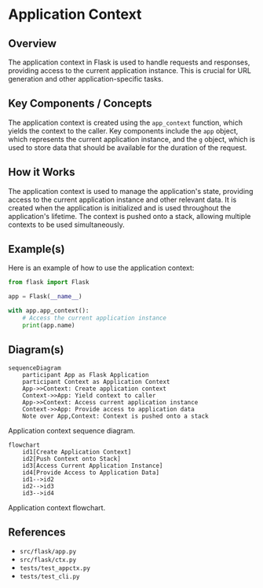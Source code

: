 # Application Context
## Overview
The application context in Flask is used to handle requests and responses, providing access to the current application instance. This is crucial for URL generation and other application-specific tasks.

## Key Components / Concepts
The application context is created using the `app_context` function, which yields the context to the caller. Key components include the `app` object, which represents the current application instance, and the `g` object, which is used to store data that should be available for the duration of the request.

## How it Works
The application context is used to manage the application's state, providing access to the current application instance and other relevant data. It is created when the application is initialized and is used throughout the application's lifetime. The context is pushed onto a stack, allowing multiple contexts to be used simultaneously.

## Example(s)
Here is an example of how to use the application context:
```python
from flask import Flask

app = Flask(__name__)

with app.app_context():
    # Access the current application instance
    print(app.name)
```

## Diagram(s)
```mermaid
sequenceDiagram
    participant App as Flask Application
    participant Context as Application Context
    App->>Context: Create application context
    Context->>App: Yield context to caller
    App->>Context: Access current application instance
    Context->>App: Provide access to application data
    Note over App,Context: Context is pushed onto a stack
```
Application context sequence diagram.
```mermaid
flowchart
    id1[Create Application Context]
    id2[Push Context onto Stack]
    id3[Access Current Application Instance]
    id4[Provide Access to Application Data]
    id1-->id2
    id2-->id3
    id3-->id4
```
Application context flowchart.

## References
* `src/flask/app.py`
* `src/flask/ctx.py`
* `tests/test_appctx.py`
* `tests/test_cli.py`